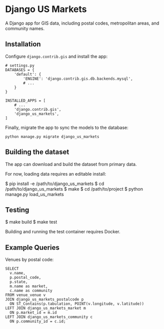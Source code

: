 Django US Markets
=================

A Django app for GIS data, including postal codes, metropolitan areas, and community names.


Installation
---

Configure `django.contrib.gis` and install the app:

    # settings.py
    DATABASES = {
        'default': {
            'ENGINE': 'django.contrib.gis.db.backends.mysql',
            # ...
        }
    }

    INSTALLED_APPS = [
        # ...
        'django.contrib.gis',
        'django_us_markets',
    ]

Finally, migrate the app to sync the models to the database:

    python manage.py migrate django_us_markets


Building the dataset
---

The app can download and build the dataset from primary data.

For now, loading data requires an editable install:

  $ pip install -e /path/to/django_us_markets
  $ cd /path/to/django_us_markets
  $ make
  $ cd /path/to/project
  $ python manage.py load_us_markets


Testing
---

  $ make build
  $ make test

Building and running the test container requires Docker.


Example Queries
---

Venues by postal code:

    SELECT
      v.name,
      p.postal_code,
      p.state,
      m.name as market,
      c.name as community
    FROM venue_venue v
    JOIN django_us_markets_postalcode p
      ON ST_Contains(p.tabulation, POINT(v.longitude, v.latitude))
    LEFT JOIN django_us_markets_market m
      ON p.market_id = m.id
    LEFT JOIN django_us_markets_community c
      ON p.community_id = c.id;
